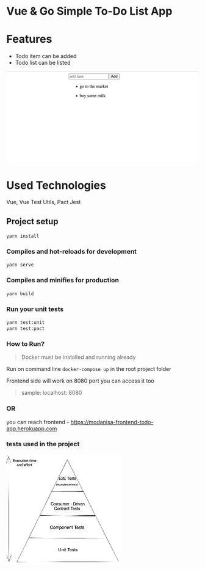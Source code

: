 # Vue & Go Simple To-Do List App

# Features
- Todo item can be added 
- Todo list can be listed

![HomePage](./todo-app.png)

# Used Technologies
Vue, Vue Test Utils, Pact Jest

## Project setup
```
yarn install
```

### Compiles and hot-reloads for development
```
yarn serve
```

### Compiles and minifies for production
```
yarn build
```

### Run your unit tests
```
yarn test:unit
yarn test:pact
```

### How to Run?
>Docker must be installed and running already

Run on command line `docker-compose up` in the root project folder

Frontend side will work on 8080 port you can access it too
> sample: localhost: 8080

### OR 
you can reach frontend - https://modanisa-frontend-todo-app.herokuapp.com

### tests used in the project

![TestPyramid](./test-pyramid.png)

